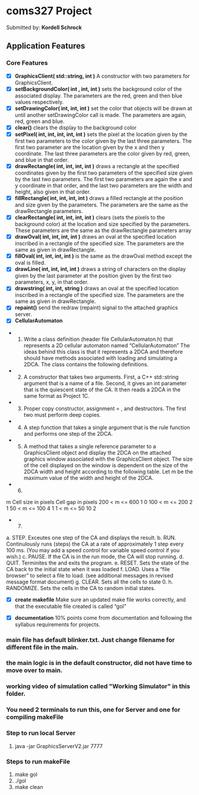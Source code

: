 # coms327 Project
Submitted by: **Kordell Schrock**

## Application Features

### Core Features
- [X] **GraphicsClient( std::string, int )** A constructor with two parameters for GraphicsClient.
- [X] **setBackgroundColor( int , int, int )** sets the background color of the associated display. The parameters are the red, green and then blue values respectively.
- [X] **setDrawingColor( int, int, int )** set the color that objects will be drawn at until
another setDrawingColor call is made. The parameters are again, red, green and
blue.
- [X] **clear()** clears the display to the background color 
- [X] **setPixel( int, int, int, int, int )** sets the pixel at the location given by the first two
parameters to the color given by the last three parameters. The first two
parameter are the location given by the x and then y coordinate. The last three
parameters are the color given by red, green, and blue in that order.
- [X] **drawRectangle( int, int, int, int )** draws a rectangle at the specified coordinates
given by the first two parameters of the specified size given by the last two
parameters. The first two parameters are again the x and y coordinate in that
order, and the last two parameters are the width and height, also given in that
order.
- [X] **fillRectangle( int, int, int, int )** draws a filled rectangle at the position and size
given by the parameters. The parameters are the same as the drawRectangle
parameters.
- [X] **clearRectangle( int, int, int, int )** clears (sets the pixels to the background color) at
the location and size specified by the parameters. These parameters are the same
as the drawRectangle parameters
array
- [X] **drawOval( int, int, int, int )**  draws an oval at the specified location inscribed in a
rectangle of the specified size. The parameters are the same as given in
drawRectangle.
- [X] **fillOval( int, int, int, int )** is the same as the drawOval method except the oval is
filled.
- [X] **drawLine( int, int, int, int )**  draws a string of characters on the display given by
the last parameter at the position given by the first two parameters, x, y, in that
order.
- [X] **drawstring( int, int, string )**  draws an oval at the specified location inscribed in a
rectangle of the specified size. The parameters are the same as given in
drawRectangle.
- [X] **repaint()**  send the redraw (repaint) signal to the attached graphics server.
- [X] **CellularAutomaton** 
* 1) Write a class definition (header file CellularAutomaton.h) that represents a 2D cellular
automaton named “CellularAutomaton” The ideas behind this class is that it represents
a 2DCA and therefore should have methods associated with loading and simulating a
2DCA. The class contains the following definitions.
* 2) A constructor that takes two arguments. First, a C++ std::string argument that is a
name of a file. Second, it gives an int parameter that is the quiescent state of the
CA. It then reads a 2DCA in the same format as Project 1C.
* 3) Proper copy constructor, assignment = , and destructors. The first two must
perform deep copies.
* 4) A step function that takes a single argument that is the rule function and performs
one step of the 2DCA.
* 5) A method that takes a single reference parameter to a GraphicsClient object and
display the 2DCA on the attached graphics window associated with the
GraphicsClient object. The size of the cell displayed on the window is dependent
on the size of the 2DCA width and height according to the following table. Let m
be the maximum value of the width and height of the 2DCA.
* 6)
m Cell size in pixels Cell gap in pixels
200 < m <= 600
1 0
100 < m <= 200 
2 1
50 < m <= 100 
4 1
1 < m <= 50 
10 2
* 7)
a. STEP.  Exceutes one step of the CA and displays the result. 
b. RUN. Continulously runs (steps) the CA at a rate of approximately 1 step every 
100 ms.  (You may add a speed control for variable speed control if you wish.) 
c. PAUSE.  If the CA is in the run mode, the CA will stop running. 
d. QUIT. Terminites the and exits the program. 
e. RESET. Sets the state of the CA back to the initial state when it was loaded 
f. LOAD.  Uses a “file browser” to select a file to load.  (see additional messages in 
revised message format document) 
g. CLEAR.  Sets all the cells to state 0. 
h. RANDOMIZE.  Sets the cells in the CA to random initial states.

- [X] **create makefile** Make sure an updated make file works correctly, and that the executable file created is called “gol” 
- [X] **documentation** 10% points come from documentation and following the syllabus requirements for
projects.


### main file has default blinker.txt. Just change filename for different file in the main.
### the main logic is in the default constructor, did not have time to move over to main. 
### working video of simulation called "Working Simulator" in this folder.

### You need 2 terminals to run this, one for Server and one for compiling makeFile

### Step to run local Server
1. java -jar GraphicsServerV2.jar 7777

### Steps to run makeFile
1. make gol 
2. ./gol 
3. make clean

